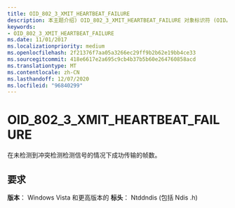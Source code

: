 ```yaml
---
title: OID_802_3_XMIT_HEARTBEAT_FAILURE
description: 本主题介绍) OID_802_3_XMIT_HEARTBEAT_FAILURE 对象标识符 (OID。
keywords:
- OID_802_3_XMIT_HEARTBEAT_FAILURE
ms.date: 11/01/2017
ms.localizationpriority: medium
ms.openlocfilehash: 2f21376f7aa05a3266ec29ff9b2b62e19bb4ce33
ms.sourcegitcommit: 418e6617e2a695c9cb4b37b5b60e264760858acd
ms.translationtype: MT
ms.contentlocale: zh-CN
ms.lasthandoff: 12/07/2020
ms.locfileid: "96840299"
---
```

# <a name="oid_802_3_xmit_heartbeat_failure"></a>OID_802_3_XMIT_HEARTBEAT_FAILURE

在未检测到冲突检测检测信号的情况下成功传输的帧数。

## <a name="requirements"></a>要求

**版本**： Windows Vista 和更高版本的 **标头**： Ntddndis (包括 Ndis .h) 

